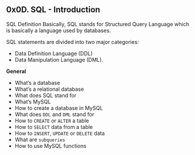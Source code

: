 ## 0x0D. SQL - Introduction
SQL Definition Basically, SQL stands for Structured Query Language which is
basically a language used by databases.

SQL statements are divided into two major categories:
* Data Definition Language (DDL)
* Data Manipulation Language (DML).

**General**
* What’s a database
* What’s a relational database
* What does SQL stand for
* What’s MySQL
* How to create a database in MySQL
* What does `DDL` and `DML` stand for
* How to `CREATE` or `ALTER` a table
* How to `SELECT` data from a table
* How to `INSERT`, `UPDATE` or `DELETE` data
* What are `subqueries`
* How to use MySQL functions